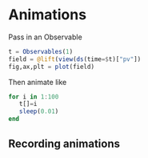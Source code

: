 # Animations

Pass in an Observable 

```julia
t = Observables(1)
field = @lift(view(ds(time=$t)["pv"]) 
fig,ax,plt = plot(field)
```


Then animate like 

```julia
for i in 1:100
   t[]=i 
   sleep(0.01)
end 

```

## Recording animations
